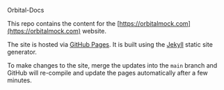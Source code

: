 Orbital-Docs

This repo contains the content for the [https://orbitalmock.com](https://orbitalmock.com) website.

The site is hosted via [GitHub Pages](https://pages.github.com). It is built using the [Jekyll](https://jekyllrb.com) static site generator.

To make changes to the site, merge the updates into the `main` branch and GitHub will re-compile and update the pages automatically after a few minutes.

